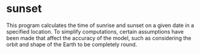 # sunset
This program calculates the time of sunrise and sunset on a given date in a specified location. To simplify computations, certain assumptions have been made that affect the accuracy of the model, such as considering the orbit and shape of the Earth to be completely round.
